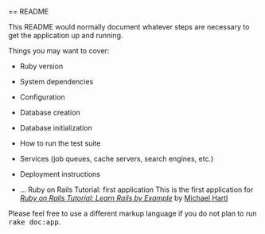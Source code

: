 == README

This README would normally document whatever steps are necessary to get the
application up and running.

Things you may want to cover:

* Ruby version

* System dependencies

* Configuration

* Database creation

* Database initialization

* How to run the test suite

* Services (job queues, cache servers, search engines, etc.)

* Deployment instructions

* ...
Ruby
on
Rails
Tutorial:
first
application
This
is
the
first
application
for
[*Ruby
on
Rails
Tutorial:
Learn
Rails
by
Example*](http://railstutorial.org/)
by
[Michael
Hartl](http://michaelhartl.com/)

Please feel free to use a different markup language if you do not plan to run
<tt>rake doc:app</tt>.
